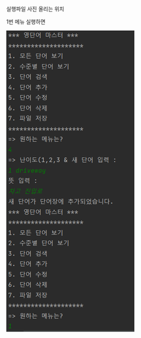
실행파일 사진 올리는 위치 

1번 메뉴 실행하면 

<img
src = "https://github.com/sanghyunlee77/2023_JAVACRUD_project1/blob/master/screenshot/%EC%8B%A4%ED%94%84%EC%98%88%EC%8B%9C1.png?raw=true"
src = "https://github.com/sanghyunlee77/2023_JAVACRUD_project1/blob/master/screenshot/%EC%8B%A4%ED%94%84%EC%98%88%EC%8B%9C2.png?raw=true"
src = "https://github.com/sanghyunlee77/2023_JAVACRUD_project1/blob/master/screenshot/%EC%8B%A4%ED%94%84%EC%98%88%EC%8B%9C3.png?raw=true">
